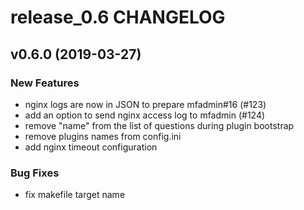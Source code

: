 # release_0.6 CHANGELOG



## v0.6.0 (2019-03-27)

### New Features
- nginx logs are now in JSON to prepare mfadmin#16 (#123)
- add an option to send nginx access log to mfadmin (#124)
- remove "name" from the list of questions during plugin bootstrap
- remove plugins names from config.ini
- add nginx timeout configuration


### Bug Fixes
- fix makefile target name





